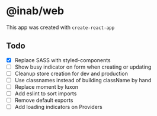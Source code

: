 # @inab/web

This app was created with `create-react-app`

## Todo

- [x] Replace SASS with styled-components
- [ ] Show busy indicator on form when creating or updating
- [ ] Cleanup store creation for dev and production
- [ ] Use classnames instead of building className by hand
- [ ] Replace moment by luxon
- [ ] Add eslint to sort imports
- [ ] Remove default exports
- [ ] Add loading indicators on Providers
